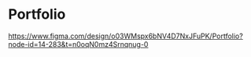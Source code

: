 # Portfolio

https://www.figma.com/design/o03WMspx6bNV4D7NxJFuPK/Portfolio?node-id=14-283&t=n0oqN0mz4Srnqnug-0
